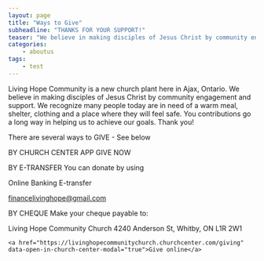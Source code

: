 ```yaml
---
layout: page
title: "Ways to Give"
subheadline: "THANKS FOR YOUR SUPPORT!"
teaser: "We believe in making disciples of Jesus Christ by community engagement and support."
categories:
    - aboutus
tags:
    - test
---
```




Living Hope Community is a new church plant here in Ajax, Ontario. We believe in making disciples of Jesus Christ by community engagement and support. We recognize many people today are in need of a warm meal, shelter, clothing and a place where they will feel safe. You contributions go a long way in helping us to achieve our goals. Thank you!

There are several ways to GIVE - See below 

BY CHURCH CENTER APP
GIVE NOW

BY E-TRANSFER
You can donate by using 

Online Banking E-transfer

financelivinghope@gmail.com 

BY CHEQUE
Make your cheque payable to:

Living Hope Community Church
4240 Anderson St, Whitby, ON L1R 2W1 

<div >

    <a href="https://livinghopecommunitychurch.churchcenter.com/giving" data-open-in-church-center-modal="true">Give online</a>
</div>